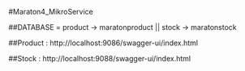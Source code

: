 #Maraton4_MikroService

##DATABASE = product -> maratonproduct || stock -> maratonstock

##Product : http://localhost:9086/swagger-ui/index.html

##Stock : http://localhost:9088/swagger-ui/index.html
